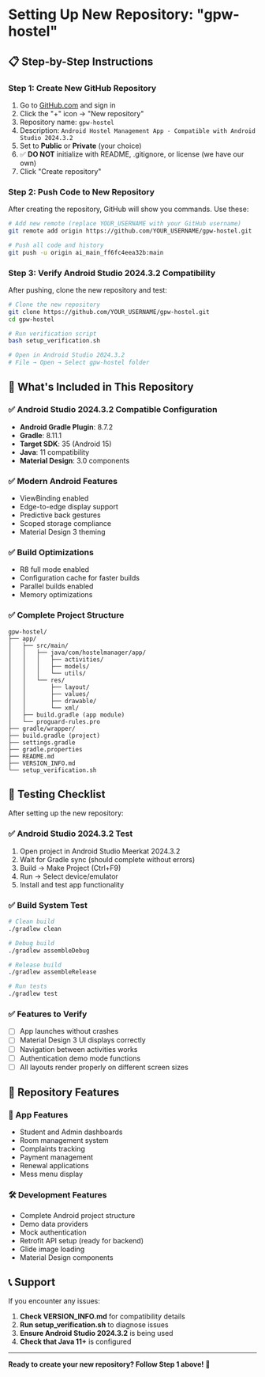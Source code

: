 # Setting Up New Repository: "gpw-hostel"

## 📋 Step-by-Step Instructions

### Step 1: Create New GitHub Repository
1. Go to [GitHub.com](https://github.com) and sign in
2. Click the "+" icon → "New repository"
3. Repository name: `gpw-hostel`
4. Description: `Android Hostel Management App - Compatible with Android Studio 2024.3.2`
5. Set to **Public** or **Private** (your choice)
6. ✅ **DO NOT** initialize with README, .gitignore, or license (we have our own)
7. Click "Create repository"

### Step 2: Push Code to New Repository

After creating the repository, GitHub will show you commands. Use these:

```bash
# Add new remote (replace YOUR_USERNAME with your GitHub username)
git remote add origin https://github.com/YOUR_USERNAME/gpw-hostel.git

# Push all code and history
git push -u origin ai_main_ff6fc4eea32b:main
```

### Step 3: Verify Android Studio 2024.3.2 Compatibility

After pushing, clone the new repository and test:

```bash
# Clone the new repository
git clone https://github.com/YOUR_USERNAME/gpw-hostel.git
cd gpw-hostel

# Run verification script
bash setup_verification.sh

# Open in Android Studio 2024.3.2
# File → Open → Select gpw-hostel folder
```

## 🔧 What's Included in This Repository

### ✅ Android Studio 2024.3.2 Compatible Configuration
- **Android Gradle Plugin**: 8.7.2
- **Gradle**: 8.11.1
- **Target SDK**: 35 (Android 15)
- **Java**: 11 compatibility
- **Material Design**: 3.0 components

### ✅ Modern Android Features
- ViewBinding enabled
- Edge-to-edge display support
- Predictive back gestures
- Scoped storage compliance
- Material Design 3 theming

### ✅ Build Optimizations
- R8 full mode enabled
- Configuration cache for faster builds
- Parallel builds enabled
- Memory optimizations

### ✅ Complete Project Structure
```
gpw-hostel/
├── app/
│   ├── src/main/
│   │   ├── java/com/hostelmanager/app/
│   │   │   ├── activities/
│   │   │   ├── models/
│   │   │   └── utils/
│   │   └── res/
│   │       ├── layout/
│   │       ├── values/
│   │       ├── drawable/
│   │       └── xml/
│   ├── build.gradle (app module)
│   └── proguard-rules.pro
├── gradle/wrapper/
├── build.gradle (project)
├── settings.gradle
├── gradle.properties
├── README.md
├── VERSION_INFO.md
└── setup_verification.sh
```

## 🧪 Testing Checklist

After setting up the new repository:

### ✅ Android Studio 2024.3.2 Test
1. Open project in Android Studio Meerkat 2024.3.2
2. Wait for Gradle sync (should complete without errors)
3. Build → Make Project (Ctrl+F9)
4. Run → Select device/emulator
5. Install and test app functionality

### ✅ Build System Test
```bash
# Clean build
./gradlew clean

# Debug build
./gradlew assembleDebug

# Release build  
./gradlew assembleRelease

# Run tests
./gradlew test
```

### ✅ Features to Verify
- [ ] App launches without crashes
- [ ] Material Design 3 UI displays correctly
- [ ] Navigation between activities works
- [ ] Authentication demo mode functions
- [ ] All layouts render properly on different screen sizes

## 🚀 Repository Features

### 📱 App Features
- Student and Admin dashboards
- Room management system
- Complaints tracking
- Payment management
- Renewal applications
- Mess menu display

### 🛠️ Development Features
- Complete Android project structure
- Demo data providers
- Mock authentication
- Retrofit API setup (ready for backend)
- Glide image loading
- Material Design components

## 📞 Support

If you encounter any issues:

1. **Check VERSION_INFO.md** for compatibility details
2. **Run setup_verification.sh** to diagnose issues
3. **Ensure Android Studio 2024.3.2** is being used
4. **Check that Java 11+** is configured

---

**Ready to create your new repository? Follow Step 1 above! 🚀**
